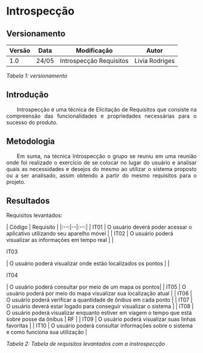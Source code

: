 # Introspecção
## Versionamento

| Versão | Data | Modificação | Autor |
|-|-|:-:|:-:|
| 1.0 | 24/05 | Introspecção Requisitos | Livia Rodriges |

*Tabela 1: versionamento*

## Introdução
<p align="justify">&emsp;&emsp;Introspecção é uma técnica de Elicitação de Requisitos que consiste na compreensão das funcionalidades e propriedades necessárias para o sucesso do produto.</p> 

## Metodologia
<p align="justify">&emsp;&emsp;Em suma, na técnica Introspecção o grupo se reuniu em uma reunião onde foi realizado o exercício de se colocar no lugar do usuário e analisar quais as necessidades e desejos do mesmo ao utilizar o sistema proposto ou a ser analisado, assim obtendo a partir do mesmo requisitos para o projeto.</p> 

## Resultados

Requisitos levantados:

| Código | Requisito |
|:--:|--|:--:|
| IT01 | O usuário deverá poder acessar o aplicativo utilizando seu aparelho móvel | 
| IT02 | O usuário poderá visualizar as informações em tempo real | 
| <p id="IT03">IT03</p> | O usuário poderá visualizar onde estão localizados os pontos | 
| <p id="IT04">IT04</p> | O usuário poderá consultar  por meio de um mapa os pontos| 
| IT05 | O usuário poderá por meio do mapa visualizar sua localização atual | 
| IT06 | O usuário poderá verificar a quantidade de ônibus em cada ponto | 
| IT07 | O usuário deverá estar logado para conseguir visualizar o sistema |
| IT08 | O usuário poderá visualizar enquanto estiver em viagem o tempo que está sobre posse da ônibus | RF |
| IT09 | O usuário poderá visualizar suas linhas favoritas | 
| IT10 | O usuário poderá consultar informações sobre o sistema e como funciona sua utilização | 

*Tabela 2: Tabela de requisitos levantados com a instrospecção*
